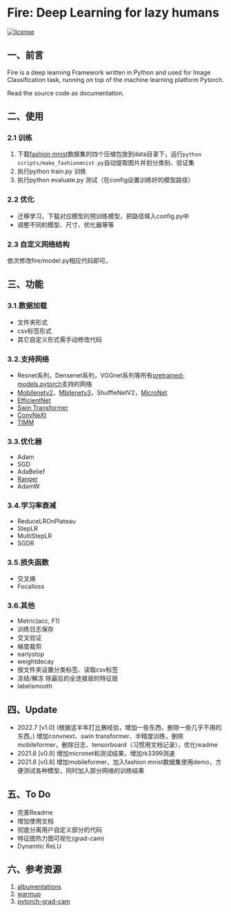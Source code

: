 # Fire: Deep Learning for lazy humans

[![license](https://img.shields.io/github/license/mashape/apistatus.svg?maxAge=2592000)](https://github.com/fire717/Fire/blob/main/LICENSE)

## 一、前言
Fire is a deep learning Framework written in Python and used for Image Classification task, running on top of the machine learning platform Pytorch.

Read the source code as documentation.

## 二、使用

### 2.1 训练
1. 下载[fashion mnist](https://github.com/zalandoresearch/fashion-mnist)数据集的四个压缩包放到data目录下，运行`python scripts/make_fashionmnist.py`自动提取图片并划分类别、验证集
2. 执行python train.py 训练
3. 执行python evaluate.py 测试（在config设置训练好的模型路径）

### 2.2 优化
* 迁移学习，下载对应模型的预训练模型，把路径填入config.py中
* 调整不同的模型、尺寸、优化器等等

### 2.3 自定义网络结构
依次修改fire/model.py相应代码即可。

## 三、功能
### 3.1.数据加载
* 文件夹形式
* csv标签形式
* 其它自定义形式需手动修改代码

### 3.2.支持网络

* Resnet系列，Densenet系列，VGGnet系列等所有[pretrained-models.pytorch](https://github.com/Cadene/pretrained-models.pytorch)支持的网络
* [Mobilenetv2](https://pytorch.org/docs/stable/torchvision/models.html?highlight=mobilenet#torchvision.models.mobilenet_v2)，[Mbilenetv3](https://github.com/kuan-wang/pytorch-mobilenet-v3)，ShuffleNetV2，[MicroNet](https://github.com/liyunsheng13/micronet)
* [EfficientNet](https://github.com/lukemelas/EfficientNet-PyTorch)
* [Swin Transformer](https://github.com/microsoft/Swin-Transformer)
* [ConvNeXt](https://github.com/facebookresearch/ConvNeXt)
* [TIMM](https://github.com/huggingface/pytorch-image-models)



### 3.3.优化器
* Adam  
* SGD 
* AdaBelief 
* [Ranger](https://github.com/lessw2020/Ranger-Deep-Learning-Optimizer)
* AdamW

### 3.4.学习率衰减
* ReduceLROnPlateau
* StepLR
* MultiStepLR
* SGDR

### 3.5.损失函数
* 交叉熵
* Focalloss

### 3.6.其他
* Metric(acc, F1)
* 训练日志保存
* 交叉验证
* 梯度裁剪
* earlystop
* weightdecay
* 按文件夹设置分类标签、读取csv标签
* 冻结/解冻 除最后的全连接层的特征层
* labelsmooth

 

## 四、Update
* 2022.7 [v1.0] (根据这半年打比赛经验，增加一些东西，删除一些几乎不用的东西。) 增加convnext、swin transformer、半精度训练，删除mobileformer，删除日志、tensorboard（习惯用文档记录），优化readme
* 2021.8 [v0.9] 增加micronet和测试结果，增加rk3399测速
* 2021.8 [v0.8] 增加mobileformer，加入fashion mnist数据集使用demo，方便测试各种模型，同时加入部分网络的训练结果

## 五、To Do
* 完善Readme
* 增加使用文档
* 彻底分离用户自定义部分的代码
* 特征图热力图可视化(grad-cam)
* Dynamtic ReLU 

## 六、参考资源
1. [albumentations](https://github.com/albumentations-team/albumentations)
2. [warmup](https://github.com/ildoonet/pytorch-gradual-warmup-lr)
3. [pytorch-grad-cam](https://github.com/jacobgil/pytorch-grad-cam)
